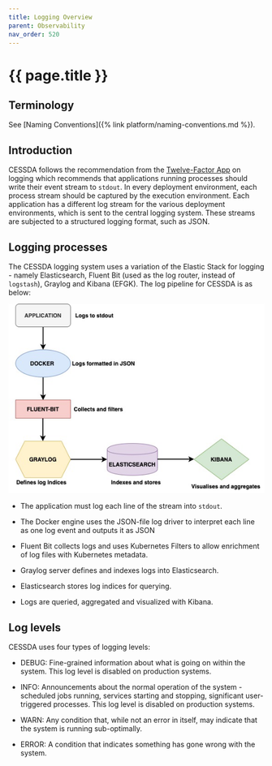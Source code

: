 ```yaml
---
title: Logging Overview
parent: Observability
nav_order: 520
---
```


# {{ page.title }}

## Terminology

See [Naming Conventions]({% link platform/naming-conventions.md %}).

## Introduction

CESSDA follows the recommendation from the [Twelve-Factor App](https://12factor.net/)
on logging which recommends that applications running processes should write their event stream to `stdout`.
In every deployment environment, each process stream should be captured by the execution environment.
Each application has a different log stream for the various deployment environments, which is sent to the
central logging system. These streams are subjected to a structured logging format, such as JSON.

## Logging processes

The CESSDA logging system uses a variation of the Elastic Stack for logging - namely Elasticsearch,
Fluent Bit (used as the log router, instead of `logstash`), Graylog and Kibana (EFGK).
The log pipeline for CESSDA is as below:

![Logging_pipeline.jpg](../images/Logging_pipeline.jpg)

- The application must log each line of the stream into `stdout`.

- The Docker engine uses the JSON-file log driver to interpret each line as one log event and outputs it as JSON

- Fluent Bit collects logs and uses Kubernetes Filters to allow enrichment of log files with Kubernetes metadata.

- Graylog server defines and indexes logs into Elasticsearch.

- Elasticsearch stores log indices for querying.

- Logs are queried, aggregated and visualized with Kibana.

## Log levels

CESSDA uses four types of logging levels:

- DEBUG: Fine-grained information about what is going on within the system.
  This log level is disabled on production systems.

- INFO: Announcements about the normal operation of the system - scheduled jobs running,
  services starting and stopping, significant user-triggered processes.
  This log level is disabled on production systems.

- WARN: Any condition that, while not an error in itself, may indicate that the system is running sub-optimally.

- ERROR: A condition that indicates something has gone wrong with the system.
